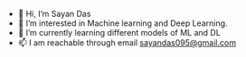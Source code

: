 - 👋 Hi, I’m Sayan Das
- 👀 I’m interested in Machine learning and Deep Learning.
- 🌱 I’m currently learning different models of ML and DL
- 📫 I am reachable through email sayandas095@gmail.com

<!---
sayandas095/sayandas095 is a ✨ special ✨ repository because its `README.md` (this file) appears on your GitHub profile.
You can click the Preview link to take a look at your changes.
--->
